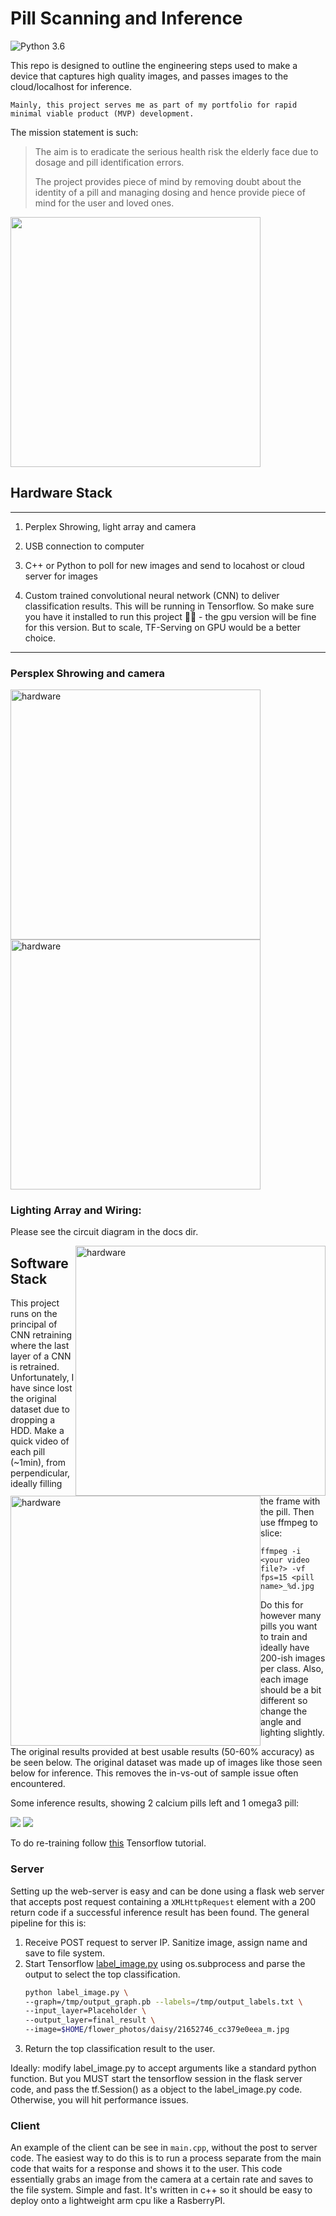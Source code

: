 # Pill Scanning and Inference
![Python 3.6](https://img.shields.io/badge/python-3.6-green.svg)

This repo is designed to outline the engineering steps used to make a device that captures high quality images, and passes images to the cloud/localhost for inference. 

```Mainly, this project serves me as part of my portfolio for rapid minimal viable product (MVP) development.```

The mission statement is such:

>The aim is to eradicate the serious health
risk the elderly face due to dosage and pill
identification errors.
>
>The project provides piece of mind by
removing doubt about the identity of a pill
and managing dosing and hence provide
piece of mind for the user and loved ones.

<p float="middle">
<img  src="https://raw.githubusercontent.com/francotheengineer/pill_inference/master/Docs/shroud_sideview.jpg" width="400" > 
</p>


## Hardware Stack
---

1. Perplex Shrowing, light array and camera

2. USB connection to computer

3. C++ or Python to poll for new images and send to locahost or cloud server for images

4. Custom trained convolutional neural network (CNN) to deliver classification results. This will be running in Tensorflow. So make sure you have it installed to run this project 👀🤓 - the gpu version will be fine for this version. But to scale, TF-Serving on GPU would be a better choice.

---

### Persplex Shrowing and camera
<p float="middle">
 <img src="https://raw.githubusercontent.com/francotheengineer/pill_inference/master/Docs/shroud_sideview_2.jpg" width="400"  title="hardware"> 
<img src="https://raw.githubusercontent.com/francotheengineer/pill_inference/master/Docs/camera.jpg" width="400"  title="hardware"> 
</p>

### Lighting Array and Wiring:

Please see the circuit diagram in the docs dir.
<p float="middle">
<img style="float: right" src="https://raw.githubusercontent.com/francotheengineer/pill_inference/master/Docs/light_wiring.jpg" width="400"  title="hardware"> 
<img style="float: left" src="https://raw.githubusercontent.com/francotheengineer/pill_inference/master/Docs/light_array.jpg" width="400"  title="hardware"> 
</p>

## Software Stack

This project runs on the principal of CNN retraining where the last layer of a CNN is retrained. Unfortunately, I have since lost the original dataset due to dropping a HDD.
Make a quick video of each pill (~1min), from perpendicular, ideally filling the frame with the pill. Then use ffmpeg to slice:

```ffmpeg -i <your video file?> -vf fps=15 <pill name>_%d.jpg```
 
Do this for however many pills you want to train and ideally have 200-ish images per class. Also, each image should be a bit different so change the angle and lighting slightly.

The original results provided at best usable results (50-60% accuracy) as be seen below. The original dataset was made up of images like those seen below for inference. This removes the in-vs-out of sample issue often encountered.  

Some inference results, showing 2 calcium pills left and 1 omega3 pill: 
<p float="middle">
<img  src="https://raw.githubusercontent.com/francotheengineer/pill_inference/master/Docs/calcium_result.jpg" > 
<img src="https://raw.githubusercontent.com/francotheengineer/pill_inference/master/Docs/omega3_result.JPG"  > 
</p>


To do re-training follow <a href="https://www.tensorflow.org/hub/tutorials/image_retraining">this</a> Tensorflow tutorial.

### Server
Setting up the web-server is easy and can be done using a flask web server that accepts post request containing a  ```XMLHttpRequest``` element with a 200 return code if a successful inference result has been found.
The general pipeline for this is:

1. Receive POST request to server IP. Sanitize image, assign name and save to file system.
2. Start Tensorflow <a href="https://github.com/tensorflow/tensorflow/raw/master/tensorflow/examples/label_image/label_image.py">label_image.py</a> using os.subprocess and parse the output to select the top classification.
    ```bash
    python label_image.py \
    --graph=/tmp/output_graph.pb --labels=/tmp/output_labels.txt \
    --input_layer=Placeholder \
    --output_layer=final_result \
    --image=$HOME/flower_photos/daisy/21652746_cc379e0eea_m.jpg
    ```
3. Return the top classification result to the user.

Ideally: modify label_image.py to accept arguments like a standard python function. But you MUST start the tensorflow session in the flask server code, and pass the tf.Session() as a object to the label_image.py code. Otherwise, you will hit performance issues. 

### Client

An example of the client can be see in ```main.cpp```, without the post to server code. The easiest way to do this is to run a process separate from the main code that waits for a response and shows it to the user. This code essentially grabs an image from the camera at a certain rate and saves to the file system. Simple and fast. 
It's written in c++ so it should be easy to deploy onto a lightweight arm cpu like a RasberryPI.  



